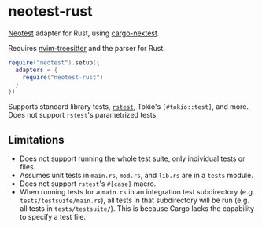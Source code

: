 # neotest-rust

[Neotest](https://github.com/rcarriga/neotest) adapter for Rust, using
[cargo-nextest](https://nexte.st/).

Requires [nvim-treesitter](https://github.com/nvim-treesitter/nvim-treesitter)
and the parser for Rust.

```lua
require("neotest").setup({
  adapters = {
    require("neotest-rust")
  }
})
```

Supports standard library tests, [`rstest`](https://github.com/la10736/rstest),
Tokio's `[#tokio::test]`, and more. Does not support `rstest`'s parametrized
tests.

## Limitations

- Does not support running the whole test suite, only individual tests or
  files.
- Assumes unit tests in `main.rs`, `mod.rs`, and `lib.rs` are in a `tests`
  module.
- Does not support `rstest`'s `#[case]` macro.
- When running tests for a `main.rs` in an integration test subdirectory (e.g.
  `tests/testsuite/main.rs`), all tests in that subdirectory will be run (e.g.
  all tests in `tests/testsuite/`). This is because Cargo lacks the capability
  to specify a test file.

